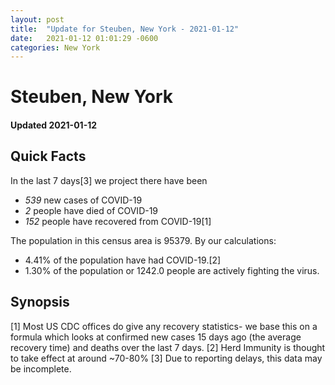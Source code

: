 ```yaml
---
layout: post
title:  "Update for Steuben, New York - 2021-01-12"
date:   2021-01-12 01:01:29 -0600
categories: New York
---
```


# Steuben, New York
#### Updated 2021-01-12

## Quick Facts

In the last 7 days[3] we project there have been
- *539* new cases of COVID-19
- *2* people have died of COVID-19
- *152* people have recovered from COVID-19[1]

The population in this census area is 95379. By our calculations:
- 4.41% of the population have had COVID-19.[2]
- 1.30% of the population or 1242.0 people are actively fighting the virus.

## Synopsis




[1] Most US CDC offices do give any recovery statistics- we base this on a formula which looks at confirmed new cases
15 days ago (the average recovery time) and deaths over the last 7 days.
[2] Herd Immunity is thought to take effect at around ~70-80%
[3] Due to reporting delays, this data may be incomplete. 
    